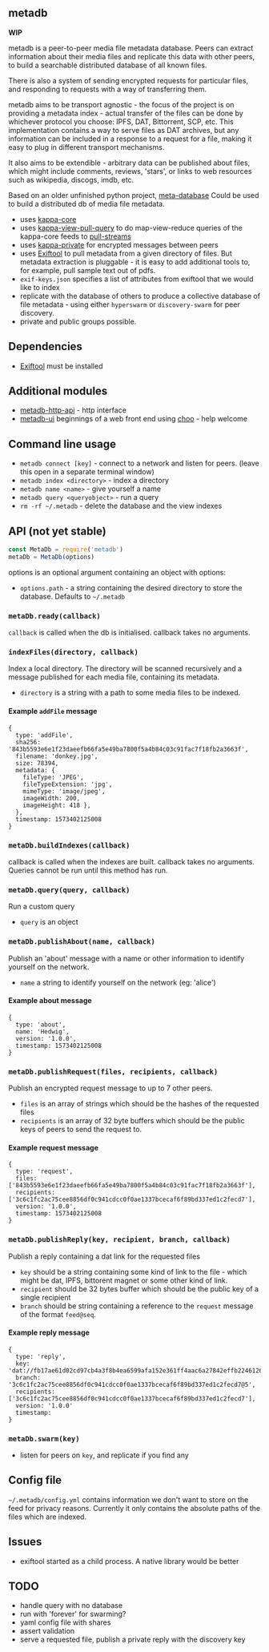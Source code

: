 ## metadb

**WIP**

metadb is a peer-to-peer media file metadata database. Peers can extract information about their media files and replicate this data with other peers, to build a searchable distributed database of all known files.

There is also a system of sending encrypted requests for particular files, and responding to requests with a way of transferring them.

metadb aims to be transport agnostic - the focus of the project is on providing a metadata index - actual transfer of the files can be done by whichever protocol you choose: IPFS, DAT, Bittorrent, SCP, etc. This implementation contains a way to serve files as DAT archives, but any information can be included in a response to a request for a file, making it easy to plug in different transport mechanisms.

It also aims to be extendible - arbitrary data can be published about files, which might include comments, reviews, 'stars', or links to web resources such as wikipedia, discogs, imdb, etc.

Based on an older unfinished python project, [meta-database](https://github.com/ameba23/meta-database)
Could be used to build a distributed db of media file metadata. 

- uses [kappa-core](https://github.com/kappa-db/kappa-core)
- uses [kappa-view-pull-query](https://www.npmjs.com/package/kappa-view-pull-query) to do map-view-reduce queries of the kappa-core feeds to [pull-streams](https://pull-stream.github.io/)
- uses [kappa-private](https://ledger-git.dyne.org/CoBox/kappa-private) for encrypted messages between peers
- uses [Exiftool](https://www.sno.phy.queensu.ca/~phil/exiftool/) to pull metadata from a given directory of files.  But metadata extraction is pluggable - it is easy to add additional tools to, for example, pull sample text out of pdfs.
- `exif-keys.json` specifies a list of attributes from exiftool that we would like to index
- replicate with the database of others to produce a collective database of file metadata - using either `hyperswarm` or `discovery-swarm` for peer discovery.
- private and public groups possible.

## Dependencies

- [Exiftool](https://www.sno.phy.queensu.ca/~phil/exiftool/) must be installed

## Additional modules

- [metadb-http-api](https://github.com/ameba23/metadb-http-api) - http interface
- [metadb-ui](https://github.com/ameba23/metadb-ui) beginnings of a web front end using [choo](https://choo.io/) - help welcome

## Command line usage

- `metadb connect [key]` - connect to a network and listen for peers. (leave this open in a separate terminal window)
- `metadb index <directory>` - index a directory
- `metadb name <name>` - give yourself a name
- `metadb query <queryobject>`  - run a query
- `rm -rf ~/.metadb` - delete the database and the view indexes

## API (not yet stable)

```js
const MetaDb = require('metadb')
metaDb = MetaDb(options)
```
options is an optional argument containing an object with options:
- `options.path` - a string containing the desired directory to store the database. Defaults to `~/.metadb`

### `metaDb.ready(callback)`

`callback` is called when the db is initialised. callback takes no arguments.

### `indexFiles(directory, callback)`

Index a local directory. The directory will be scanned recursively and a message published for each media file, containing its metadata.
- `directory` is a string with a path to some media files to be indexed.

#### Example `addFile` message
```
{
  type: 'addFile',
  sha256: '843b5593e6e1f23daeefb66fa5e49ba7800f5a4b84c03c91fac7f18fb2a3663f',
  filename: 'donkey.jpg',
  size: 78394,
  metadata: {
    fileType: 'JPEG',
    fileTypeExtension: 'jpg',
    mimeType: 'image/jpeg',
    imageWidth: 200,
    imageHeight: 418 },
  },
  timestamp: 1573402125008
}
```

### `metaDb.buildIndexes(callback)`

callback is called when the indexes are built. callback takes no arguments. Queries cannot be run until this method has run.

### `metaDb.query(query, callback)`

Run a custom query
- `query` is an object

### `metaDb.publishAbout(name, callback)`

Publish an 'about' message with a name or other information to identify yourself on the network.
- `name` a string to identify yourself on the network (eg: 'alice')

#### Example about message
```
{
  type: 'about',
  name: 'Hedwig',
  version: '1.0.0',
  timestamp: 1573402125008
}
```


### `metaDb.publishRequest(files, recipients, callback)`

Publish an encrypted request message to up to 7 other peers. 
- `files` is an array of strings which should be the hashes of the requested files
- `recipients` is an array of 32 byte buffers which should be the public keys of peers to send the request to.

#### Example request message
```
{
  type: 'request',
  files: ['843b5593e6e1f23daeefb66fa5e49ba7800f5a4b84c03c91fac7f18fb2a3663f'],
  recipients: ['3c6c1fc2ac75cee8856df0c941cdcc0f0ae1337bcecaf6f89bd337ed1c2fecd7'],
  version: '1.0.0',
  timestamp: 1573402125008
}
```

### `metaDb.publishReply(key, recipient, branch, callback)`

Publish a reply containing a dat link for the requested files
- `key` should be a string containing some kind of link to the file - which might be dat, IPFS, bittorent magnet or some other kind of link.
- `recipient` should be 32 bytes buffer which should be the public key of a single recipient
- `branch` should be string containing a reference to the `request` message of the format `feed@seq`.

#### Example reply message
```
{
  type: 'reply',
  key: 'dat://fb17ae61d02cd97cb4a3f8b4ea6599afa152e361ff4aac6a27842effb2246126',
  branch: '3c6c1fc2ac75cee8856df0c941cdcc0f0ae1337bcecaf6f89bd337ed1c2fecd7@5',
  recipients: ['3c6c1fc2ac75cee8856df0c941cdcc0f0ae1337bcecaf6f89bd337ed1c2fecd7'],
  version: '1.0.0'
  timestamp:
}
```

### `metaDb.swarm(key)`

- listen for peers on `key`, and replicate if you find any

## Config file

`~/.metadb/config.yml` contains information we don't want to store on the feed for privacy reasons. Currently it only contains the absolute paths of the files which are indexed.

## Issues

- exiftool started as a child process.  A native library would be better

## TODO

- handle query with no database
- run with 'forever' for swarming?
- yaml config file with shares
- assert validation
- serve a requested file, publish a private reply with the discovery key 
